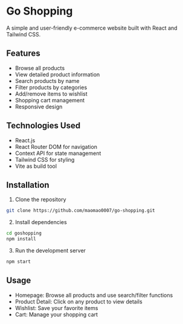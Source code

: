 # Go Shopping

A simple and user-friendly e-commerce website built with React and Tailwind CSS.

## Features

- Browse all products
- View detailed product information
- Search products by name
- Filter products by categories
- Add/remove items to wishlist
- Shopping cart management
- Responsive design

## Technologies Used

- React.js
- React Router DOM for navigation
- Context API for state management
- Tailwind CSS for styling
- Vite as build tool

## Installation

1. Clone the repository
```bash
git clone https://github.com/maomao0007/go-shopping.git
```

2. Install dependencies
```bash
cd goshopping
npm install
```

3. Run the development server
```bash
npm start
```

## Usage

- Homepage: Browse all products and use search/filter functions
- Product Detail: Click on any product to view details
- Wishlist: Save your favorite items
- Cart: Manage your shopping cart
